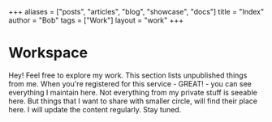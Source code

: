 +++
aliases = ["posts", "articles", "blog", "showcase", "docs"]
title = "Index"
author = "Bob"
tags = ["Work"]
layout = "work"
+++
# Workspace

Hey! Feel free to explore my work. This section lists unpublished things from me. When you're registered for this service - GREAT! - you can see everything I maintain here. Not everything from my private stuff is seeable here. But things that I want to share with smaller circle, will find their place here. I will update the content regularly. Stay tuned.


